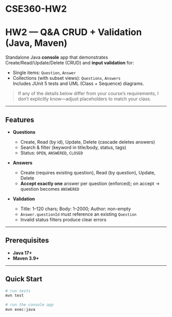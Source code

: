 # CSE360-HW2

# HW2 — Q&A CRUD + Validation (Java, Maven)

Standalone Java **console** app that demonstrates Create/Read/Update/Delete (CRUD) and **input validation** for:
- Single items: `Question`, `Answer`
- Collections (with subset views): `Questions`, `Answers`  
Includes JUnit 5 tests and UML (Class + Sequence) diagrams.

> If any of the details below differ from your course’s requirements, I don’t explicitly know—adjust placeholders to match your class.

---

## Features

- **Questions**
  - Create, Read (by id), Update, Delete (cascade deletes answers)
  - Search & filter (keyword in title/body, status, tags)
  - Status: `OPEN`, `ANSWERED`, `CLOSED`

- **Answers**
  - Create (requires existing question), Read (by question), Update, Delete
  - **Accept exactly one** answer per question (enforced); on accept → question becomes `ANSWERED`

- **Validation**
  - Title: 1–120 chars; Body: 1–2000; Author: non-empty
  - `Answer.questionId` must reference an existing `Question`
  - Invalid status filters produce clear errors

---

## Prerequisites

- **Java 17+**
- **Maven 3.9+**

---

## Quick Start

```bash
# run tests
mvn test

# run the console app
mvn exec:java

